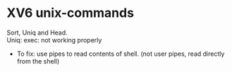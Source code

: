 # XV6 unix-commands
Sort, Uniq and Head.  
Uniq: exec: not working properly  
  * To fix: use pipes to read contents of shell. (not user pipes, read directly from the shell)  
